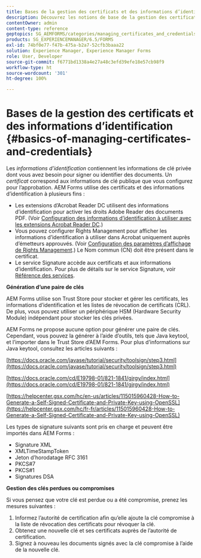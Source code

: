 ```yaml
---
title: Bases de la gestion des certificats et des informations d’identification
description: Découvrez les notions de base de la gestion des certificats et des informations d’identification.
contentOwner: admin
content-type: reference
geptopics: SG_AEMFORMS/categories/managing_certificates_and_credentials
products: SG_EXPERIENCEMANAGER/6.5/FORMS
exl-id: 74bf0e77-f47b-475a-b2a7-52cfb3baaa22
solution: Experience Manager, Experience Manager Forms
role: User, Developer
source-git-commit: f6771bd1338a4e27a48c3efd39efe18e57cb98f9
workflow-type: ht
source-wordcount: '301'
ht-degree: 100%

---
```


# Bases de la gestion des certificats et des informations d’identification {#basics-of-managing-certificates-and-credentials}

Les *informations d’identification* contiennent les informations de clé privée dont vous avez besoin pour signer ou identifier des documents. Un *certificat* correspond aux informations de clé publique que vous configurez pour l’approbation. AEM Forms utilise des certificats et des informations d’identification à plusieurs fins :

* Les extensions d’Acrobat Reader DC utilisent des informations d’identification pour activer les droits Adobe Reader des documents PDF. (Voir [Configuration des informations d’identification à utiliser avec les extensions Acrobat Reader DC](/help/forms/using/admin-help/configuring-credentials-acrobat-reader-dc.md#configuring-credentials-for-use-with-acrobat-reader-dc-extensions).)
* Vous pouvez configurer Rights Management pour afficher les informations d’identification à utiliser dans Acrobat uniquement auprès d’émetteurs approuvés. (Voir [Configuration des paramètres d’affichage de Rights Management](/help/forms/using/admin-help/configuring-client-server-options.md#configure-document-security-display-settings).) Le Nom commun (CN) doit être présent dans le certificat.
* Le service Signature accède aux certificats et aux informations d’identification. Pour plus de détails sur le service Signature, voir [Référence des services](https://www.adobe.com/go/learn_aemforms_services_65_fr).

**Génération d’une paire de clés**

AEM Forms utilise son Trust Store pour stocker et gérer les certificats, les informations d’identification et les listes de révocation de certificats (CRL). De plus, vous pouvez utiliser un périphérique HSM (Hardware Security Module) indépendant pour stocker les clés privées.

AEM Forms ne propose aucune option pour générer une paire de clés. Cependant, vous pouvez la générer à l’aide d’outils, tels que Java keytool, et l’importer dans le Trust Store d’AEM Forms. Pour plus d’informations sur Java keytool, consultez les articles suivants :

[https://docs.oracle.com/javase/tutorial/security/toolsign/step3.html](https://docs.oracle.com/javase/tutorial/security/toolsign/step3.html)

[https://docs.oracle.com/cd/E19798-01/821-1841/gjrgy/index.html](https://docs.oracle.com/cd/E19798-01/821-1841/gjrgy/index.html)

[https://helpcenter.gsx.com/hc/en-us/articles/115015960428-How-to-Generate-a-Self-Signed-Certificate-and-Private-Key-using-OpenSSL](https://helpcenter.gsx.com/hc/fr-fr/articles/115015960428-How-to-Generate-a-Self-Signed-Certificate-and-Private-Key-using-OpenSSL)

Les types de signature suivants sont pris en charge et peuvent être importés dans AEM Forms :

* Signature XML
* XMLTimeStampToken
* Jeton d’horodatage RFC 3161
* PKCS#7
* PKCS#1
* Signatures DSA

**Gestion des clés perdues ou compromises**

Si vous pensez que votre clé est perdue ou a été compromise, prenez les mesures suivantes :

1. Informez l’autorité de certification afin qu’elle ajoute la clé compromise à la liste de révocation des certificats pour révoquer la clé.
1. Obtenez une nouvelle clé et ses certificats auprès de l’autorité de certification.
1. Signez à nouveau les documents signés avec la clé compromise à l’aide de la nouvelle clé.
